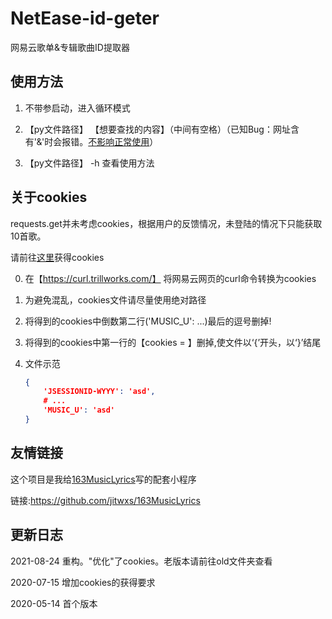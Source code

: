 # NetEase-id-geter
网易云歌单&amp;专辑歌曲ID提取器

## 使用方法

1. 不带参启动，进入循环模式

2. 【py文件路径】 【想要查找的内容】（中间有空格）（已知Bug：网址含有'&'时会报错。<u>不影响正常使用</u>）

3. 【py文件路径】 -h 查看使用方法

## 关于cookies

requests.get并未考虑cookies，根据用户的反馈情况，未登陆的情况下只能获取10首歌。

请前往[这里](https://curl.trillworks.com/)获得cookies

0. 在【https://curl.trillworks.com/】 将网易云网页的curl命令转换为cookies

1. 为避免混乱，cookies文件请尽量使用绝对路径

2. 将得到的cookies中倒数第二行('MUSIC_U': ...)最后的逗号删掉!

3. 将得到的cookies中第一行的【cookies = 】删掉,使文件以‘{’开头，以‘}’结尾

4. 文件示范

    ```json
    {
        'JSESSIONID-WYYY': 'asd',
        # ...
        'MUSIC_U': 'asd'
    }
    ```

## 友情链接

这个项目是我给[163MusicLyrics](https://github.com/jitwxs/163MusicLyrics)写的配套小程序

链接:https://github.com/jitwxs/163MusicLyrics

## 更新日志
2021-08-24 重构。"优化"了cookies。老版本请前往old文件夹查看

2020-07-15 增加cookies的获得要求

2020-05-14 首个版本

